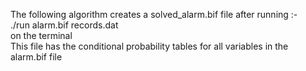 The following algorithm creates a solved_alarm.bif file after running :-
<br>
./run alarm.bif records.dat 
<br>
on the terminal
<br>
This file has the conditional probability tables for all variables in the alarm.bif file
